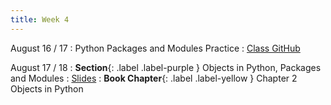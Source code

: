 ```yaml
---
title: Week 4
---
```


August 16 / 17
: Python Packages and Modules Practice
  : [Class GitHub](https://github.com/jdposada/oop_202230)

August 17 / 18
: **Section**{: .label .label-purple } Objects in Python, Packages and Modules
  : [Slides](https://uninorte-my.sharepoint.com/:p:/g/personal/jposada_uninorte_edu_co/EervW8Rc8ntElnNL4-FmUAQB56EZVhAOodZPJWcNqC6p5A)
: **Book Chapter**{: .label .label-yellow } Chapter 2 Objects in Python